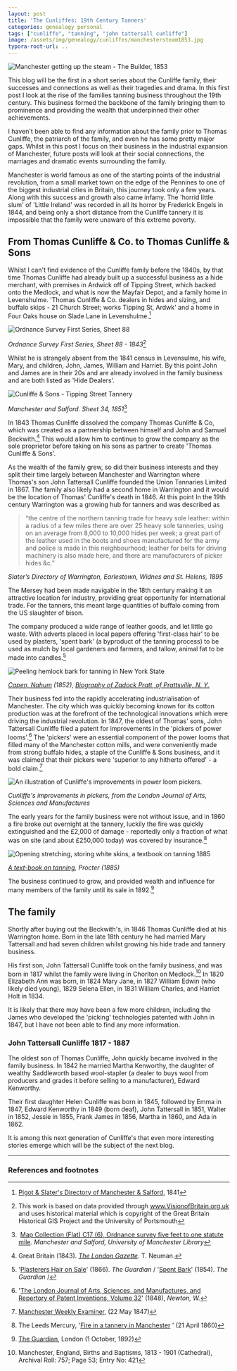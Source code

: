 ```yaml
---
layout: post
title: 'The Cunliffes: 19th Century Tanners'
categories: genealogy personal
tags: ["cunliffe", "tanning", "john tattersall cunliffe"] 
image: /assets/img/genealogy/cunliffes/manchestersteam1853.jpg
typora-root-url: ..
---
```


![Manchester getting up the steam - The Builder, 1853](/assets/img/genealogy/cunliffes/manchestersteam1853.jpg)

This blog will be the first in a short series about the Cunliffe family, their successes and connections as well as their tragedies and drama. In this first post I look at the rise of the families tanning business throughout the 19th century. This business formed the backbone of the family bringing them to prominence and providing the wealth that underpinned their other achievements. 

I haven't been able to find any information about the family prior to Thomas Cunliffe, the patriarch of the family, and even he has some pretty major gaps. Whilst in this post I focus on their business in the industrial expansion of Manchester, future posts will look at their social connections, the marriages and dramatic events surrounding the family. 

Manchester is world famous as one of the starting points of the industrial revolution, from a small market town on the edge of the Pennines to one of the biggest industrial cities in Britain, this journey took only a few years. Along with this success and growth also came infamy. The 'horrid little slum' of 'Little Ireland' was recorded in all its horror by Frederick Engels in 1844, and being only a short distance from the Cunliffe tannery it is impossible that the family were unaware of this extreme poverty.



## From Thomas Cunliffe & Co. to Thomas Cunliffe & Sons 

Whilst I can't find evidence of the Cunliffe family before the 1840s, by that time Thomas Cunliffe had already built up a successful business as a hide merchant, with premises in Ardwick off of Tipping Street, which backed onto the Medlock, and what is now the Mayfair Depot, and a family home in Levenshulme. 'Thomas Cunliffe & Co. dealers in hides and sizing, and buffalo skips - 21 Church Street; works Tipping St, Ardwk' and a home in Four Oaks house on Slade Lane in Levenshulme.[^2] 

![Ordnance Survey First Series, Sheet 88](/assets/img/genealogy/cunliffes/LevenshulmeMap.jpg)

*Ordnance Survey First Series, Sheet 88 - 1843*[^3]

Whilst he is strangely absent from the 1841 census in Levensulme, his wife, Mary, and children, John, James, William and Harriet. By this point John and James are in their 20s and are already involved in the family business and are both listed as 'Hide Dealers'. 

![Cunliffe & Sons - Tipping Street Tannery](/assets/img/genealogy/cunliffes/tippingst.png)

*Manchester and Salford. Sheet 34, 1851*[^4] 

 In 1843 Thomas Cunliffe dissolved the company Thomas Cunliffe & Co, which was created as a partnership between himself and John and Samuel Beckwith.[^5] This would allow him to continue to grow the company as the sole proprietor before taking on his sons as partner to create 'Thomas Cunliffe & Sons'. 

As the wealth of the family grew, so did their business interests and they split their time largely between Manchester and Warrington where Thomas's son John Tattersall Cunliffe founded the Union Tannaries Limited in 1867. The family also likely had a second home in Warrington and it would be the location of Thomas' Cunliffe's death in 1846. At this point In the 19th century Warrington was a growing hub for tanners and was described as 

> “the centre of the northern tanning trade for heavy sole leather: within a radius of a few miles there are over 25 heavy sole tanneries, using  on an average from 8,000 to 10,000 hides per week; a great part of the  leather used in the boots and shoes manufactured for the army and police is made in this neighbourhood; leather for belts for driving machinery  is also made here, and there are manufacturers of picker hides &c.”

**Slater’s Directory of Warrington, Earlestown, Widnes and St. Helens*, 1895*

The Mersey had been made navigable in the 18th century making it an attractive location for industry, providing great opportunity for international trade. For the tanners, this meant large quantities of buffalo coming from the US slaughter of bison. 

The company produced a wide range of leather goods, and let little go waste. With adverts placed in local papers offering 'first-class hair' to be used by plasters, 'spent bark' (a byproduct of the tanning process) to be used as mulch by local gardeners and farmers, and tallow, animal fat to be made into candles.[^6]

![Peeling hemlock bark for tanning in New York State](/assets/img/genealogy/cunliffes/hemlockbarkfortanning.jpg)

*[Capen, Nahum](https://en.wikipedia.org/wiki/Nahum_Capen) (1852), [Biography of Zadock Pratt, of Prattsville, N. Y.](https://archive.org/details/biographyofzadoc00cape)*

Their business fed into the rapidly accelerating industrialisation of Manchester. The city which was quickly becoming known for its cotton production was at the forefront of the technological innovations which were driving the industrial revolution. In 1847, the oldest of Thomas' sons, John Tattersall Cunliffe filed a patent for improvements in the 'pickers of power looms'.[^7] The 'pickers' were an essential component of the power looms that filled many of the Manchester cotton mills, and were conveniently made from strong buffalo hides, a staple of the Cunliffe & Sons business, and it was claimed that their pickers were 'superior to any hitherto offered' - a bold claim.[^8] 

![An illustration of Cunliffe's improvements in power loom pickers.](/assets/img/genealogy/cunliffes/CunliffePicker.jpg)

*Cunliffe's improvements in pickers, from the London Journal of Arts, Sciences and Manufactures*

The early years for the family business were not without issue, and in 1860 a fire broke out overnight at the tannery, luckily the fire was quickly extinguished and the £2,000 of damage - reportedly only a fraction of what was on site (and about £250,000 today) was covered by insurance.[^9] 

![Opening stretching, storing white skins, a textbook on tanning 1885](/assets/img/genealogy/cunliffes/plate6.png)

*[A text-book on tanning](https://www.gutenberg.org/files/56601/56601-h/56601-h.htm), Procter (1885)*

The business continued to grow, and provided wealth and influence for many members of the family until its sale in 1892.[^10]

## The family

Shortly after buying out the Beckwith's, in 1846 Thomas Cunliffe died at his Warrington home. Born in the late 18th century he had married Mary Tattersall and had seven children whilst growing his hide trade and tannery business. 

His first son, John Tattersall Cunliffe took on the family business, and was born in 1817 whilst the family were living in Chorlton on Medlock.[^11] In 1820 Elizabeth Ann was born, in 1824 Mary Jane, in 1827 William Edwin (who likely died young), 1829 Selena Ellen, in 1831 William Charles, and Harriet Holt in 1834. 

It is likely that there may have been a few more children, including the James who developed the 'picking' technologies patented with John in 1847, but I have not been able to find any more information. 

### John Tattersall Cunliffe 1817 - 1887

The oldest son of Thomas Cunliffe, John quickly became involved in the family business. In 1842 he married Martha Kenworthy, the daughter of wealthy Saddleworth based wool-stapler (a dealer to buys wool from producers and grades it before selling to a manufacturer), Edward Kenworthy. 

Their first daughter Helen Cunliffe was born in 1845, followed by Emma in 1847, Edward Kenworthy in 1849 (born deaf), John Tattersall in 1851, Walter in 1852, Jessie in 1855, Frank James in 1856, Martha in 1860, and Ada in 1862. 

It is among this next generation of Cunliffe's that even more interesting stories emerge which will be the subject of the next blog.



---

### References and footnotes

[^1]:  https://www.gracesguide.co.uk/Thomas_Cunliffe_and_Sons
[^2]: [Pigot & Slater's Directory of Manchester & Salford](http://specialcollections.le.ac.uk/digital/collection/p16445coll4/id/263322), 1841
[^3]: This work is based on data provided through www.VisionofBritain.org.uk  and uses historical material which is copyright of the Great Britain  Historical GIS Project and the University of Portsmouth
[^4]:  [Map Collection (Flat) C17 (6), Ordnance survey five feet to one statute mile](https://luna.manchester.ac.uk/luna/servlet/s/d25153). *Manchester and Salford, University of Manchester Library* 
[^5]: Great Britain (1843). [*The London Gazette*](https://books.google.co.uk/books?id=YhdKAQAAMAAJ&lpg=PA4003&ots=zJ5EIVaZZK&dq=%22Thomas%20Cunliffe%20and%20Co%22&pg=PA4003#v=onepage&q=%22Thomas%20Cunliffe%20and%20Co%22&f=false). T. Neuman.
[^6]:  '[Plasterers Hair on Sale](https://www.newspapers.com/clip/54889135/the-guardian/)' (1866). *The Guardian* / '[Spent Bark](https://www.newspapers.com/clip/54889032/thomas-cunliffe-and-sons-spent-bark/)' (1854). *The Guardian* / 
[^7]: '[The London Journal of Arts, Sciences, and Manufactures, and Repertory of Patent Inventions, Volume 32](https://books.google.co.uk/books?id=x06I3Prsb_gC&pg=PA165&lpg=PA165&dq=Patent+picker+cunliffe&source=bl&ots=XsyiBakNms&sig=ACfU3U14Nto0roAkRGjIQMRt0VDTVnhZKw&hl=en&sa=X&ved=2ahUKEwjX1YCQ4dXuAhWGa8AKHTWPA70Q6AEwBnoECAcQAg#v=onepage&q=Patent%20picker%20cunliffe&f=false)' (1848), *Newton, W.*
[^8]: [Manchester Weekly Examiner](https://www.newspapers.com/clip/54889177/cunliffe-sons-patent-1847/), (22 May 1847)
[^9]: The Leeds Mercury, '[Fire in a tannery in Manchester](https://www.newspapers.com/clip/54889218/cunliffe-and-sons-fire-1860/) ' (21 April 1860)
[^10]: [The Guardian](https://www.newspapers.com/clip/54888953/thomas-cunliffe-and-sons-business-sold-1/), London (1 October, 1892)
[^11]: Manchester, England, Births and Baptisms, 1813 - 1901 (Cathedral), Archival Roll: 757; Page 53; Entry No: 421